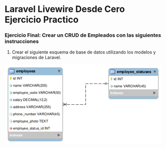 # Laravel Livewire Desde Cero Ejercicio Practico

### Ejercicio Final: Crear un CRUD de Empleados con las siguientes instrucciones

1. Crear el siguiente esquema de base de datos utilizando los modelos y migraciones de Laravel.

![Diagrama](images/empleados_diagrama.png)
